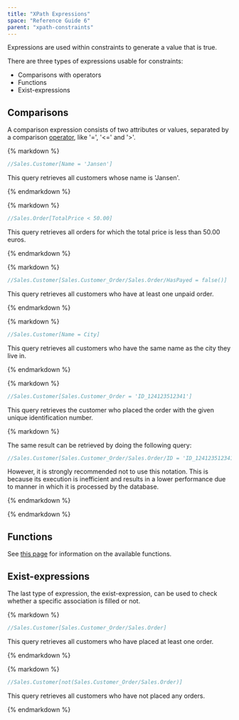 ```yaml
---
title: "XPath Expressions"
space: "Reference Guide 6"
parent: "xpath-constraints"
---
```



Expressions are used within constraints to generate a value that is true.

There are three types of expressions usable for constraints:

*   Comparisons with operators
*   Functions
*   Exist-expressions

## Comparisons

A comparison expression consists of two attributes or values, separated by a comparison [operator](xpath-operators), like '=', '<=' and '>'.

<div class="alert alert-info">{% markdown %}

```java
//Sales.Customer[Name = 'Jansen']
```

This query retrieves all customers whose name is 'Jansen'.

{% endmarkdown %}</div><div class="alert alert-info">{% markdown %}

```java
//Sales.Order[TotalPrice < 50.00]
```

This query retrieves all orders for which the total price is less than 50.00 euros.

{% endmarkdown %}</div><div class="alert alert-info">{% markdown %}

```java
//Sales.Customer[Sales.Customer_Order/Sales.Order/HasPayed = false()]
```

This query retrieves all customers who have at least one unpaid order.

{% endmarkdown %}</div><div class="alert alert-info">{% markdown %}

```java
//Sales.Customer[Name = City]
```

This query retrieves all customers who have the same name as the city they live in.

{% endmarkdown %}</div><div class="alert alert-info">{% markdown %}

```java
//Sales.Customer[Sales.Customer_Order = 'ID_124123512341']
```

This query retrieves the customer who placed the order with the given unique identification number.

<div class="alert alert-warning">{% markdown %}

The same result can be retrieved by doing the following query:

```java
//Sales.Customer[Sales.Customer_Order/Sales.Order/ID = 'ID_124123512341']
```

However, it is strongly recommended not to use this notation. This is because its execution is inefficient and results in a lower performance due to manner in which it is processed by the database.

{% endmarkdown %}</div>
{% endmarkdown %}</div>

## Functions

See [this page](xpath-constraint-functions) for information on the available functions.

## Exist-expressions

The last type of expression, the exist-expression, can be used to check whether a specific association is filled or not.

<div class="alert alert-info">{% markdown %}

```java
//Sales.Customer[Sales.Customer_Order/Sales.Order]
```

This query retrieves all customers who have placed at least one order.

{% endmarkdown %}</div><div class="alert alert-info">{% markdown %}

```java
//Sales.Customer[not(Sales.Customer_Order/Sales.Order)]
```

This query retrieves all customers who have not placed any orders.

{% endmarkdown %}</div>
